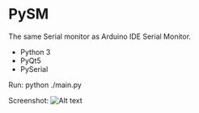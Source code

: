 # PySM

The same Serial monitor as Arduino IDE Serial Monitor.

- Python 3
- PyQt5
- PySerial 

Run:
    python ./main.py

Screenshot:
![Alt text](https://github.com/alberand/PySM/blob/master/stuff/screenshot.png?raw=true "PySM screenshot.")
